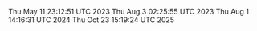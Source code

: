 
Thu May 11 23:12:51 UTC 2023
Thu Aug  3 02:25:55 UTC 2023
Thu Aug  1 14:16:31 UTC 2024
Thu Oct 23 15:19:24 UTC 2025
